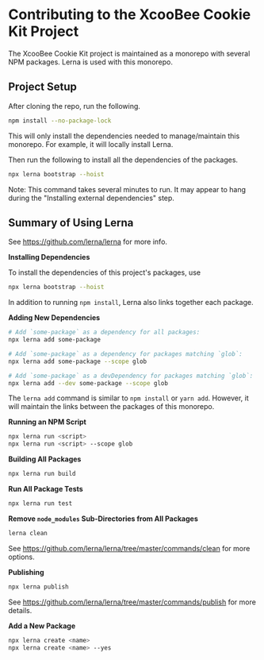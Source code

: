# Contributing to the XcooBee Cookie Kit Project

The XcooBee Cookie Kit project is maintained as a monorepo with several NPM
packages. Lerna is used with this monorepo.


## Project Setup

After cloning the repo, run the following.

```sh
npm install --no-package-lock
```

This will only install the dependencies needed to manage/maintain this monorepo.
For example, it will locally install Lerna.

Then run the following to install all the dependencies of the packages.

```sh
npx lerna bootstrap --hoist
```

Note: This command takes several minutes to run. It may appear to hang during
the "Installing external dependencies" step.


## Summary of Using Lerna

See https://github.com/lerna/lerna for more info.

**Installing Dependencies**

To install the dependencies of this project's packages, use

```sh
npx lerna bootstrap --hoist
```

In addition to running `npm install`, Lerna also links together each package.

**Adding New Dependencies**

```sh
# Add `some-package` as a dependency for all packages:
npx lerna add some-package

# Add `some-package` as a dependency for packages matching `glob`:
npx lerna add some-package --scope glob

# Add `some-package` as a devDependency for packages matching `glob`:
npx lerna add --dev some-package --scope glob
```

The `lerna add` command is similar to `npm install` or `yarn add`. However, it
will maintain the links between the packages of this monorepo.

**Running an NPM Script**

```sh
npx lerna run <script>
npx lerna run <script> --scope glob
```

**Building All Packages**

```sh
npx lerna run build
```

**Run All Package Tests**

```sh
npx lerna run test
```

**Remove `node_modules` Sub-Directories from All Packages**

```sh
lerna clean
```

See https://github.com/lerna/lerna/tree/master/commands/clean for more options.

**Publishing**

```sh
npx lerna publish
```

See https://github.com/lerna/lerna/tree/master/commands/publish for more
details.

**Add a New Package**

```sh
npx lerna create <name>
npx lerna create <name> --yes
```
